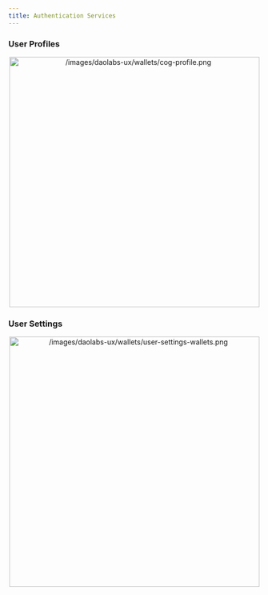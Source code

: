 ```yaml
---
title: Authentication Services
---
```


### User Profiles

<p align="center">
    <img src="/images/daolabs-ux/wallets/cog-profile.png" alt="/images/daolabs-ux/wallets/cog-profile.png" width="500px" />
</p>

### User Settings

<p align="center">
    <img src="/images/daolabs-ux/wallets/user-settings-wallets.png" alt="/images/daolabs-ux/wallets/user-settings-wallets.png" width="500px" />
</p>
